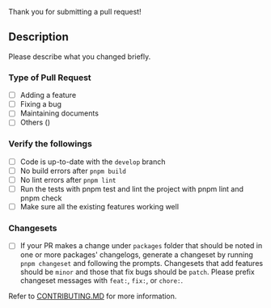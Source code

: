Thank you for submitting a pull request!

## Description

Please describe what you changed briefly.

### Type of Pull Request

<!-- ignore-task-list-start -->

- [ ] Adding a feature
- [ ] Fixing a bug
- [ ] Maintaining documents
- [ ] Others ()
<!-- ignore-task-list-end -->

### Verify the followings

<!-- ignore-task-list-start -->

- [ ] Code is up-to-date with the `develop` branch
- [ ] No build errors after `pnpm build`
- [ ] No lint errors after `pnpm lint`
- [ ] Run the tests with pnpm test and lint the project with pnpm lint and pnpm check
- [ ] Make sure all the existing features working well
<!-- ignore-task-list-end -->

### Changesets

- [ ] If your PR makes a change under `packages` folder that should be noted in one or more packages' changelogs, generate a changeset by running `pnpm changeset` and following the prompts. Changesets that add features should be `minor` and those that fix bugs should be `patch`. Please prefix changeset messages with `feat:`, `fix:`, or `chore:`.

Refer to [CONTRIBUTING.MD](https://github.com/UNDP-Data/geohub/blob/develop/CONTRIBUTING.md) for more information.
